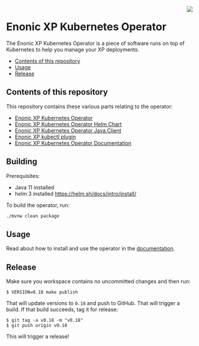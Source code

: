 <img align="right" src="https://raw.githubusercontent.com/enonic/xp/master/misc/logo.png">
<h1>Enonic XP Kubernetes Operator</h1>

The Enonic XP Kubernetes Operator is a piece of software runs on top of Kubernetes to help you manage your XP deployments.

- [Contents of this repository](#contents-of-this-repository)
- [Usage](#usage)
- [Release](#release)

## Contents of this repository

This repository contains these various parts relating to the operator:

* [Enonic XP Kubernetes Operator](./java-operator)
* [Enonic XP Kubernetes Operator Helm Chart](./helm)
* [Enonic XP Kubernetes Operator Java Client](./java-client)
* [Enonic XP kubectl plugin](./kubectl-plugin)
* [Enonic XP Kubernetes Operator Documentation](./docs/index.adoc)

## Building

Prerequisites:
- Java 11 installed
- helm 3 installed https://helm.sh/docs/intro/install/


To build the operator, run:

```bash
./mvnw clean package
```

## Usage

Read about how to install and use the operator in the [documentation](./docs/index.adoc).

## Release

Make sure you workspace contains no uncommitted changes and then run:

```make
$ VERSION=0.18 make publish
```

That will update versions to `0.18` and push to GitHub. That will trigger a build. If that build succeeds, tag it for release:

```
$ git tag -a v0.18 -m "v0.18"
$ git push origin v0.18
```

This will trigger a release!
